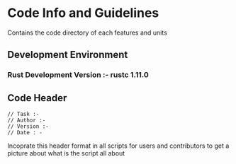 # Code Info and Guidelines 

Contains the code directory of each features and units

## Development Environment

### Rust Development Version :- rustc 1.11.0 

## Code Header

~~~~
// Task :- 
// Author :- 
// Version :- 
// Date : -
~~~~

Incoprate this header format in all scripts for users and contributors to get a picture about what is the script all about


